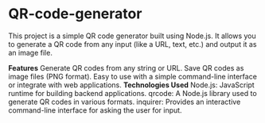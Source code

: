 # QR-code-generator
This project is a simple QR code generator built using Node.js. It allows you to generate a QR code from any input (like a URL, text, etc.) and output it as an image file.

**Features**
Generate QR codes from any string or URL.
Save QR codes as image files (PNG format).
Easy to use with a simple command-line interface or integrate with web applications.
**Technologies Used**
Node.js: JavaScript runtime for building backend applications.
qrcode: A Node.js library used to generate QR codes in various formats.
inquirer: Provides an interactive command-line interface for asking the user for input.

